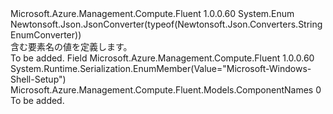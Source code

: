 <Type Name="ComponentNames" FullName="Microsoft.Azure.Management.Compute.Fluent.Models.ComponentNames">
  <TypeSignature Language="C#" Value="public enum ComponentNames" />
  <TypeSignature Language="ILAsm" Value=".class public auto ansi sealed ComponentNames extends System.Enum" />
  <TypeSignature Language="DocId" Value="T:Microsoft.Azure.Management.Compute.Fluent.Models.ComponentNames" />
  <TypeSignature Language="VB.NET" Value="Public Enum ComponentNames" />
  <TypeSignature Language="F#" Value="type ComponentNames = " />
  <AssemblyInfo>
    <AssemblyName>Microsoft.Azure.Management.Compute.Fluent</AssemblyName>
    <AssemblyVersion>1.0.0.60</AssemblyVersion>
  </AssemblyInfo>
  <Base>
    <BaseTypeName>System.Enum</BaseTypeName>
  </Base>
  <Attributes>
    <Attribute>
      <AttributeName>Newtonsoft.Json.JsonConverter(typeof(Newtonsoft.Json.Converters.StringEnumConverter))</AttributeName>
    </Attribute>
  </Attributes>
  <Docs>
    <summary>
            含む要素名の値を定義します。
            </summary>
    <remarks>To be added.</remarks>
  </Docs>
  <Members>
    <Member MemberName="MicrosoftWindowsShellSetup">
      <MemberSignature Language="C#" Value="MicrosoftWindowsShellSetup" />
      <MemberSignature Language="ILAsm" Value=".field public static literal valuetype Microsoft.Azure.Management.Compute.Fluent.Models.ComponentNames MicrosoftWindowsShellSetup = int32(0)" />
      <MemberSignature Language="DocId" Value="F:Microsoft.Azure.Management.Compute.Fluent.Models.ComponentNames.MicrosoftWindowsShellSetup" />
      <MemberSignature Language="VB.NET" Value="MicrosoftWindowsShellSetup" />
      <MemberSignature Language="F#" Value="MicrosoftWindowsShellSetup = 0" Usage="Microsoft.Azure.Management.Compute.Fluent.Models.ComponentNames.MicrosoftWindowsShellSetup" />
      <MemberType>Field</MemberType>
      <AssemblyInfo>
        <AssemblyName>Microsoft.Azure.Management.Compute.Fluent</AssemblyName>
        <AssemblyVersion>1.0.0.60</AssemblyVersion>
      </AssemblyInfo>
      <Attributes>
        <Attribute>
          <AttributeName>System.Runtime.Serialization.EnumMember(Value="Microsoft-Windows-Shell-Setup")</AttributeName>
        </Attribute>
      </Attributes>
      <ReturnValue>
        <ReturnType>Microsoft.Azure.Management.Compute.Fluent.Models.ComponentNames</ReturnType>
      </ReturnValue>
      <MemberValue>0</MemberValue>
      <Docs>
        <summary>To be added.</summary>
      </Docs>
    </Member>
  </Members>
</Type>
